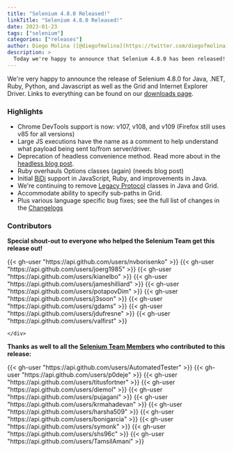 ```yaml
---
title: "Selenium 4.8.0 Released!"
linkTitle: "Selenium 4.8.0 Released!"
date: 2023-01-23
tags: ["selenium"]
categories: ["releases"]
author: Diego Molina ([@diegofmolina](https://twitter.com/diegofmolina))
description: >
  Today we're happy to announce that Selenium 4.8.0 has been released!
---
```


We're very happy to announce the release of Selenium 4.8.0 for Java, 
.NET, Ruby, Python, and Javascript as well as the Grid and Internet Explorer Driver.
Links to everything can be found on our [downloads page][downloads].

### Highlights

  * Chrome DevTools support is now: v107, v108, and v109 (Firefox still uses v85 for all versions)
  * Large JS executions have the name as a comment to help understand what payload being sent to/from server/driver.
  * Deprecation of headless convenience method. Read more about in the [headless blog post](/blog/2023/headless-is-going-away/).
  * Ruby overhauls Options classes (again) (needs blog post)
  * Initial [BiDi] support in JavaScript, Ruby, and improvements in Java.
  * We're continuing to remove [Legacy Protocol](/blog/2022/legacy-protocol-support/) classes in Java and Grid. 
  * Accommodate ability to specify sub-paths in Grid.
  * Plus various language specific bug fixes; see the full list of changes in the [Changelogs][bindings]

### Contributors

**Special shout-out to everyone who helped the Selenium Team get this release out!**

<div class="row justify-content-center">
  <div class="col-11 p-4 bg-transparent">
    <div class="row justify-content-center">
{{< gh-user "https://api.github.com/users/nvborisenko" >}} 
{{< gh-user "https://api.github.com/users/joerg1985" >}}
{{< gh-user "https://api.github.com/users/kianelbo" >}}
{{< gh-user "https://api.github.com/users/jameshilliard" >}}
{{< gh-user "https://api.github.com/users/potapovDim" >}}
{{< gh-user "https://api.github.com/users/j3soon" >}}
{{< gh-user "https://api.github.com/users/gdams" >}}
{{< gh-user "https://api.github.com/users/jdufresne" >}}
{{< gh-user "https://api.github.com/users/valfirst" >}}

    </div>
  </div>
</div>

**Thanks as well to all the [Selenium Team Members][team] who contributed to this release:**

<div class="row justify-content-center">
  <div class="col-11 p-4 bg-transparent">
    <div class="row justify-content-center">
{{< gh-user "https://api.github.com/users/AutomatedTester" >}}
{{< gh-user "https://api.github.com/users/p0deje" >}}
{{< gh-user "https://api.github.com/users/titusfortner" >}}
{{< gh-user "https://api.github.com/users/diemol" >}}
{{< gh-user "https://api.github.com/users/pujagani" >}}
{{< gh-user "https://api.github.com/users/krmahadevan" >}}
{{< gh-user "https://api.github.com/users/harsha509" >}}
{{< gh-user "https://api.github.com/users/bonigarcia" >}}
{{< gh-user "https://api.github.com/users/symonk" >}} 
{{< gh-user "https://api.github.com/users/shs96c" >}} 
{{< gh-user "https://api.github.com/users/TamsilAmani" >}}
    </div>
  </div>
</div>

[downloads]: /downloads
[bindings]: /downloads#bindings
[team]: /project/structure
[BiDi]: https://github.com/w3c/webdriver-bidi

